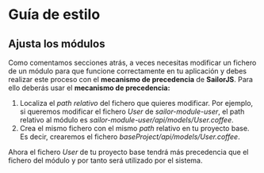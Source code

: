 # Guía de estilo

## Ajusta los módulos

Como comentamos secciones atrás, a veces necesitas modificar un fichero de un módulo para que funcione correctamente en tu aplicación y debes realizar este proceso con el **mecanismo de precedencia** de **SailorJS**. Para ello deberás usar el **mecanismo de precedencia:**

1. Localiza el *path relativo* del fichero que quieres modificar. Por ejemplo, si queremos modificar el fichero *User* de *sailor-module-user*, el path relativo al módulo es *sailor-module-user/api/models/User.coffee*.
2. Crea el mismo fichero con el mismo *path* relativo en tu proyecto base. Es decir, crearemos el fichero *baseProject/api/models/User.coffee*.

Ahora el fichero *User* de tu proyecto base tendrá más precedencia que el fichero del módulo y por tanto será utilizado por el sistema.

